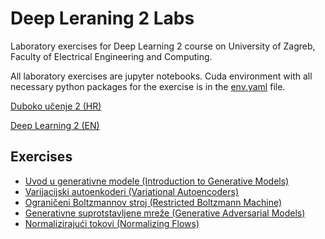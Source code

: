 # Deep Leraning 2 Labs

Laboratory exercises for Deep Learning 2 course on University of Zagreb, Faculty of Electrical Engineering and Computing.

All laboratory exercises are jupyter notebooks. Cuda environment with all necessary python packages for the exercise is in the [env.yaml](env.yaml) file.

[Duboko učenje 2 (HR)](https://www.fer.unizg.hr/predmet/dubuce2)

[Deep Learning 2 (EN)](https://www.fer.unizg.hr/en/course/deelea2)

## Exercises
- [Uvod u generativne modele (Introduction to Generative Models)](/lab1)
- [Varijacijski autoenkoderi (Variational Autoencoders)](/lab2)
- [Ograničeni Boltzmannov stroj (Restricted Boltzmann Machine)](/lab3)
- [Generativne suprotstavljene mreže (Generative Adversarial Models)](/lab4)
- [Normalizirajući tokovi (Normalizing Flows)](/lab5)
